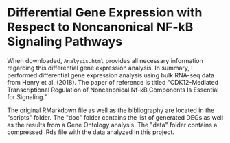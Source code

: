 # Differential Gene Expression with Respect to Noncanonical NF-kB Signaling Pathways

When downloaded, `Analysis.html` provides all necessary information regarding this differential gene expression analysis. In summary, I performed differential gene expression analysis using bulk RNA-seq data from Henry et al. (2018). The paper of reference is titled "CDK12-Mediated Transcriptional Regulation of Noncanonical Nf-κB Components Is Essential for Signaling."

The original RMarkdown file as well as the bibliography are located in the "scripts" folder. The "doc" folder contains the list of generated DEGs as well as the results from a Gene Ontology analysis. The "data" folder contains a compressed .Rds file with the data analyzed in this project. 
